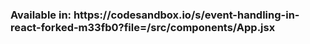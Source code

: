 <h3>Available in: https://codesandbox.io/s/event-handling-in-react-forked-m33fb0?file=/src/components/App.jsx</h3>
